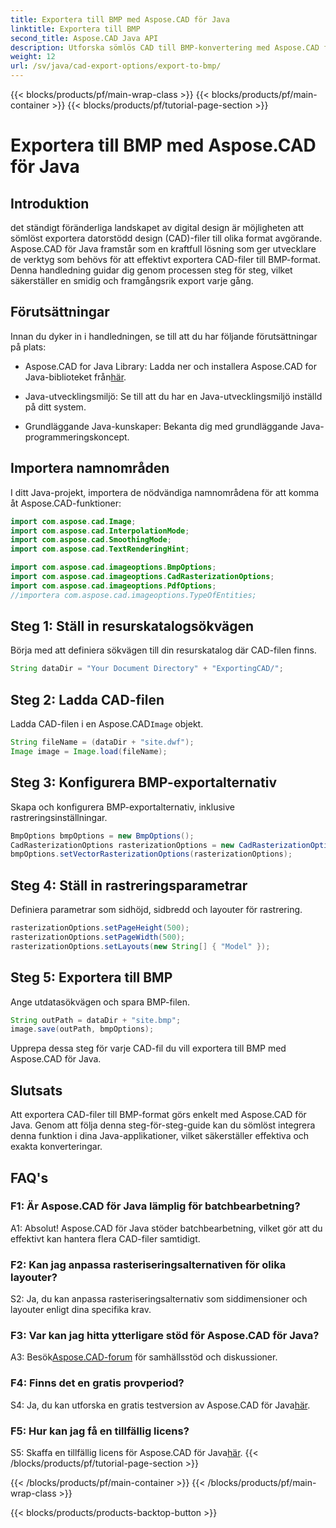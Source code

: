 ```yaml
---
title: Exportera till BMP med Aspose.CAD för Java
linktitle: Exportera till BMP
second_title: Aspose.CAD Java API
description: Utforska sömlös CAD till BMP-konvertering med Aspose.CAD för Java. Följ vår steg-för-steg-guide för effektiv och exakt export.
weight: 12
url: /sv/java/cad-export-options/export-to-bmp/
---
```


{{< blocks/products/pf/main-wrap-class >}}
{{< blocks/products/pf/main-container >}}
{{< blocks/products/pf/tutorial-page-section >}}

# Exportera till BMP med Aspose.CAD för Java

## Introduktion

det ständigt föränderliga landskapet av digital design är möjligheten att sömlöst exportera datorstödd design (CAD)-filer till olika format avgörande. Aspose.CAD för Java framstår som en kraftfull lösning som ger utvecklare de verktyg som behövs för att effektivt exportera CAD-filer till BMP-format. Denna handledning guidar dig genom processen steg för steg, vilket säkerställer en smidig och framgångsrik export varje gång.

## Förutsättningar

Innan du dyker in i handledningen, se till att du har följande förutsättningar på plats:

- Aspose.CAD for Java Library: Ladda ner och installera Aspose.CAD for Java-biblioteket från[här](https://releases.aspose.com/cad/java/).

- Java-utvecklingsmiljö: Se till att du har en Java-utvecklingsmiljö inställd på ditt system.

- Grundläggande Java-kunskaper: Bekanta dig med grundläggande Java-programmeringskoncept.

## Importera namnområden

I ditt Java-projekt, importera de nödvändiga namnområdena för att komma åt Aspose.CAD-funktioner:

```java
import com.aspose.cad.Image;
import com.aspose.cad.InterpolationMode;
import com.aspose.cad.SmoothingMode;
import com.aspose.cad.TextRenderingHint;

import com.aspose.cad.imageoptions.BmpOptions;
import com.aspose.cad.imageoptions.CadRasterizationOptions;
import com.aspose.cad.imageoptions.PdfOptions;
//importera com.aspose.cad.imageoptions.TypeOfEntities;
```

## Steg 1: Ställ in resurskatalogsökvägen

Börja med att definiera sökvägen till din resurskatalog där CAD-filen finns.

```java
String dataDir = "Your Document Directory" + "ExportingCAD/";
```

## Steg 2: Ladda CAD-filen

 Ladda CAD-filen i en Aspose.CAD`Image` objekt.

```java
String fileName = (dataDir + "site.dwf");
Image image = Image.load(fileName);
```

## Steg 3: Konfigurera BMP-exportalternativ

Skapa och konfigurera BMP-exportalternativ, inklusive rastreringsinställningar.

```java
BmpOptions bmpOptions = new BmpOptions();
CadRasterizationOptions rasterizationOptions = new CadRasterizationOptions();
bmpOptions.setVectorRasterizationOptions(rasterizationOptions);
```

## Steg 4: Ställ in rastreringsparametrar

Definiera parametrar som sidhöjd, sidbredd och layouter för rastrering.

```java
rasterizationOptions.setPageHeight(500);
rasterizationOptions.setPageWidth(500);
rasterizationOptions.setLayouts(new String[] { "Model" });
```

## Steg 5: Exportera till BMP

Ange utdatasökvägen och spara BMP-filen.

```java
String outPath = dataDir + "site.bmp";
image.save(outPath, bmpOptions);
```

Upprepa dessa steg för varje CAD-fil du vill exportera till BMP med Aspose.CAD för Java.

## Slutsats

Att exportera CAD-filer till BMP-format görs enkelt med Aspose.CAD för Java. Genom att följa denna steg-för-steg-guide kan du sömlöst integrera denna funktion i dina Java-applikationer, vilket säkerställer effektiva och exakta konverteringar.

## FAQ's

### F1: Är Aspose.CAD för Java lämplig för batchbearbetning?

A1: Absolut! Aspose.CAD för Java stöder batchbearbetning, vilket gör att du effektivt kan hantera flera CAD-filer samtidigt.

### F2: Kan jag anpassa rasteriseringsalternativen för olika layouter?

S2: Ja, du kan anpassa rasteriseringsalternativ som siddimensioner och layouter enligt dina specifika krav.

### F3: Var kan jag hitta ytterligare stöd för Aspose.CAD för Java?

 A3: Besök[Aspose.CAD-forum](https://forum.aspose.com/c/cad/19) för samhällsstöd och diskussioner.

### F4: Finns det en gratis provperiod?

 S4: Ja, du kan utforska en gratis testversion av Aspose.CAD för Java[här](https://releases.aspose.com/).

### F5: Hur kan jag få en tillfällig licens?

 S5: Skaffa en tillfällig licens för Aspose.CAD för Java[här](https://purchase.aspose.com/temporary-license/).
{{< /blocks/products/pf/tutorial-page-section >}}

{{< /blocks/products/pf/main-container >}}
{{< /blocks/products/pf/main-wrap-class >}}

{{< blocks/products/products-backtop-button >}}
